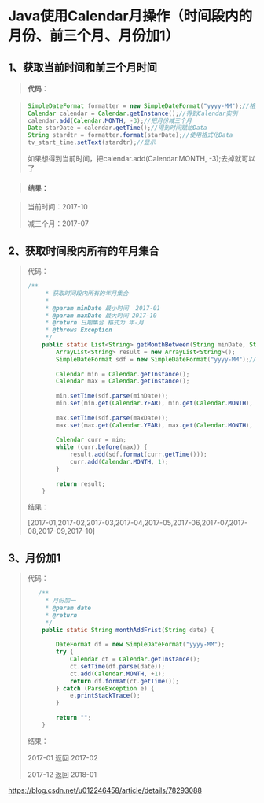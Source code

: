 # Java使用Calendar月操作（时间段内的月份、前三个月、月份加1）

## 1、获取当前时间和前三个月时间

> #### 代码：

> ```java
> SimpleDateFormat formatter = new SimpleDateFormat("yyyy-MM");//格式化为2017-10
> Calendar calendar = Calendar.getInstance();//得到Calendar实例
> calendar.add(Calendar.MONTH, -3);//把月份减三个月
> Date starDate = calendar.getTime();//得到时间赋给Data
> String stardtr = formatter.format(starDate);//使用格式化Data
> tv_start_time.setText(stardtr);//显示
> ```
>
> 如果想得到当前时间，把calendar.add(Calendar.MONTH, -3);去掉就可以了

> #### 结果：

> 当前时间：2017-10
>
> 减三个月：2017-07

## 2、获取时间段内所有的年月集合

> 代码：
>
> ```java
> /**
>      * 获取时间段内所有的年月集合
>      *
>      * @param minDate 最小时间  2017-01
>      * @param maxDate 最大时间 2017-10
>      * @return 日期集合 格式为 年-月
>      * @throws Exception
>      */
>     public static List<String> getMonthBetween(String minDate, String maxDate) throws Exception {
>         ArrayList<String> result = new ArrayList<String>();
>         SimpleDateFormat sdf = new SimpleDateFormat("yyyy-MM");//格式化为年月
>  
>         Calendar min = Calendar.getInstance();
>         Calendar max = Calendar.getInstance();
>  
>         min.setTime(sdf.parse(minDate));
>         min.set(min.get(Calendar.YEAR), min.get(Calendar.MONTH), 1);
>  
>         max.setTime(sdf.parse(maxDate));
>         max.set(max.get(Calendar.YEAR), max.get(Calendar.MONTH), 2);
>  
>         Calendar curr = min;
>         while (curr.before(max)) {
>             result.add(sdf.format(curr.getTime()));
>             curr.add(Calendar.MONTH, 1);
>         }
>  
>         return result;
>     }
> 
> ```
>
> 结果：
>
>
>
> [2017-01,2017-02,2017-03,2017-04,2017-05,2017-06,2017-07,2017-08,2017-09,2017-10]

## 3、月份加1

> 代码：
>
>
>
> ```java
>    /**
>      * 月份加一
>      * @param date
>      * @return
>      */
>     public static String monthAddFrist(String date) {
>  
>         DateFormat df = new SimpleDateFormat("yyyy-MM");
>         try {
>             Calendar ct = Calendar.getInstance();
>             ct.setTime(df.parse(date));
>             ct.add(Calendar.MONTH, +1);
>             return df.format(ct.getTime());
>         } catch (ParseException e) {
>             e.printStackTrace();
>         }
>  
>         return "";
>     }
> 
> ```
>
> 结果：
>
>
>
> 2017-01 返回 2017-02
>
> 2017-12 返回 2018-01





https://blog.csdn.net/u012246458/article/details/78293088